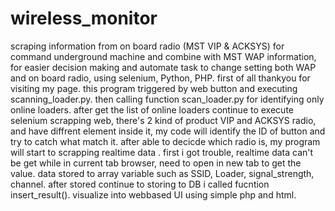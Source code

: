 # wireless_monitor
scraping information from on board radio (MST VIP &amp; ACKSYS) for command underground machine and combine with MST WAP information, for easier decision making and automate task to change setting both WAP and on board radio, using selenium, Python, PHP.
first of all thankyou for visiting my page.
this program triggered by web button and executing scanning_loader.py.
then calling function scan_loader.py for identifying only online loaders.
after get the list of online loaders continue to execute selenium scrapping web, there's 2 kind of product VIP and ACKSYS radio, and have diffrent element inside it, my code will identify the ID of button and try to catch what match it.
after able to decicde which radio is, my program will start to scrapping realtime data .
first i got trouble, realtime data can't be get while in current tab browser, need to open in new tab to get the value. 
data stored to array variable such as SSID, Loader, signal_strength, channel.
after stored continue to storing to DB i called fucntion insert_result().
visualize into webbased UI using simple php and html.
